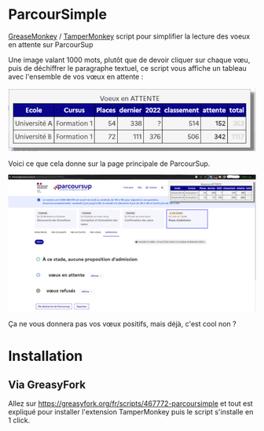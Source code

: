 # ParcourSimple
[GreaseMonkey](https://addons.mozilla.org/en-US/firefox/addon/greasemonkey/) / [TamperMonkey](https://www.tampermonkey.net/index.php) script pour simplifier la lecture des voeux en attente sur ParcourSup

Une image valant 1000 mots, plutôt que de devoir cliquer sur chaque vœu, puis de déchiffrer le paragraphe textuel,
ce script vous affiche un tableau avec l'ensemble de vos vœux en attente : 

![Capture d'écran](ParcourSimpleTable.png "ParcourSimpleTable")

Voici ce que cela donne sur la page principale de ParcourSup. 

![Capture d'écran](ParcourSimple.png "ParcourSimple")

Ça ne vous donnera pas vos vœux positifs, mais déjà, c'est cool non ? 

# Installation 

## Via GreasyFork

Allez sur https://greasyfork.org/fr/scripts/467772-parcoursimple et tout est expliqué pour installer l'extension TamperMonkey puis le script s'installe en 1 click.


